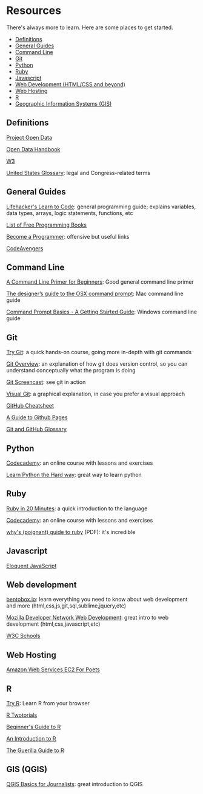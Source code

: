 # Resources

There's always more to learn. Here are some places to get started.

- [Definitions](#definitions)
- [General Guides](#general-guides)
- [Command Line](#command-line)
- [Git](#git)
- [Python](#python)
- [Ruby](#ruby)
- [Javascript](#javascript)
- [Web Development (HTML/CSS and beyond)](#web-development)
- [Web Hosting](#web-hosting)
- [R](#r)
- [Geographic Information Systems (GIS)](#gis-qgis)

## Definitions

[Project Open Data](https://project-open-data.github.io/glossary/)

[Open Data Handbook](http://opendatahandbook.org/en/glossary.html)

[W3](http://www.w3.org/TR/2013/NOTE-ld-glossary-20130627/)

[United States Glossary](https://github.com/unitedstates/glossary/): legal and Congress-related terms

## General Guides

[Lifehacker's Learn to Code](http://lifehacker.com/5744113/learn-to-code-the-full-beginners-guide): general programming guide; explains variables, data types, arrays, logic statements, functions, etc

[List of Free Programming Books](https://github.com/vhf/free-programming-books/blob/master/free-programming-books.md#professional-development)

[Become a Programmer](http://programming-motherfucker.com/become.html): offensive but useful links

[CodeAvengers](http://www.codeavengers.com/)

## Command Line

[A Command Line Primer for Beginners](http://lifehacker.com/5633909/who-needs-a-mouse-learn-to-use-the-command-line-for-almost-anything): Good general command line primer

[The designer’s guide to the OSX command prompt](http://wiseheartdesign.com/articles/2010/11/12/the-designers-guide-to-the-osx-command-prompt/): Mac command line guide

[Command Prompt Basics - A Getting Started Guide](http://dosprompt.info/): Windows command line guide

## Git

[Try Git](https://try.github.io/levels/1/challenges/1): a quick hands-on course, going more in-depth with git commands

[Git Overview](http://git-scm.com/book/en/Getting-Started-About-Version-Control): an explanation of how git does version control, so you can understand conceptually what the program is doing

[Git Screencast](http://vimeo.com/16395537): see git in action

[Visual Git](https://marklodato.github.io/visual-git-guide/index-en.html): a graphical explanation, in case you prefer a visual approach

[GitHub Cheatsheet](https://github.com/tiimgreen/github-cheat-sheet)

[A Guide to Github Pages](http://www.thinkful.com/learn/a-guide-to-using-github-pages/)

[Git and GitHub Glossary](https://help.github.com/articles/github-glossary/)

## Python

[Codecademy](http://www.codecademy.com/tracks/python): an online course with lessons and exercises

[Learn Python the Hard way](http://learnpythonthehardway.org/): great way to learn python

## Ruby

[Ruby in 20 Minutes](https://www.ruby-lang.org/en/documentation/quickstart/): a quick introduction to the language

[Codecademy](http://www.codecademy.com/tracks/ruby): an online course with lessons and exercises

[why's (poignant) guide to ruby](http://www.rubyinside.com/media/poignant-guide.pdf) (PDF): it's incredible

## Javascript

[Eloquent JavaScript](http://eloquentjavascript.net/contents.html)

## Web development

[bentobox.io](http://www.bentobox.io/): learn everything you need to know about web development and more (html,css,js,git,sql,sublime,jquery,etc)

[Mozilla Developer Network Web Development](https://developer.mozilla.org/en-US/docs/Web_Development): great intro to web development (html,css,javascript,etc)

[W3C Schools](http://www.w3schools.com/)

## Web Hosting

[Amazon Web Services EC2 For Poets](http://ec2.forpoets.org/)

## R

[Try R](http://tryr.codeschool.com/): Learn R from your browser

[R Twotorials](http://www.twotorials.com/)

[Beginner's Guide to R](http://www.computerworld.com/s/article/9239625/Beginner_s_guide_to_R_Introduction)

[An Introduction to R](http://cran.r-project.org/doc/manuals/R-intro.pdf)

[The Guerilla Guide to R](http://www.r-bloggers.com/the-guerilla-guide-to-r/)

## GIS (QGIS)

[QGIS Basics for Journalists](http://multimedia.journalism.berkeley.edu/tutorials/qgis-basics-journalists/): great introduction to QGIS
